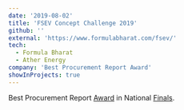 ```yaml
---
date: '2019-08-02'
title: 'FSEV Concept Challenge 2019'
github: ''
external: 'https://www.formulabharat.com/fsev/'
tech:
  - Formula Bharat
  - Ather Energy
company: 'Best Procurement Report Award'
showInProjects: true
---
```


Best Procurement Report [Award](https://drive.google.com/file/d/1SuakIbTpXfBQrxLY4SDYWdNNLKA_pbel/view?usp=sharing) in National [Finals](https://photos.app.goo.gl/RPos7w2XBp8a2bEZ8).
